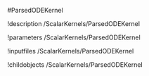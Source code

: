 <!-- MOOSE Object Documentation Stub: Remove this when content is added. -->
#ParsedODEKernel

!description /ScalarKernels/ParsedODEKernel

!parameters /ScalarKernels/ParsedODEKernel

!inputfiles /ScalarKernels/ParsedODEKernel

!childobjects /ScalarKernels/ParsedODEKernel
